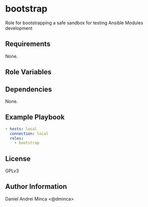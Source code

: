 bootstrap
=========

Role for bootstrapping a safe sandbox for testing Ansible Modules development

Requirements
------------

None.

Role Variables
--------------

<!-- # TODO: write variables -->

Dependencies
------------

None.

Example Playbook
----------------

```yml
- hosts: local
  connection: local
  roles:
    - bootstrap
```

License
-------

GPLv3

Author Information
------------------

Daniel Andrei Minca <@dminca>
